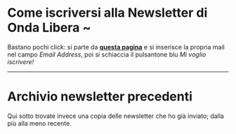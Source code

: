 # Come iscriversi alla Newsletter di Onda Libera ~

Bastano pochi click: si parte da [**questa pagina**](https://yuridiprodo.kit.com/) e si inserisce la propria mail nel campo *Email Address*, poi si schiaccia il pulsantone blu *Mi voglio iscrivere!*

---

# Archivio newsletter precedenti

Qui sotto trovate invece una copia delle newsletter che ho già inviato; dalla più alla meno recente.